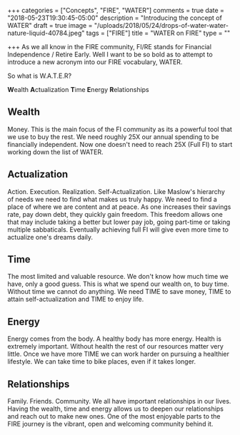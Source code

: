 +++
categories = ["Concepts", "FIRE", "WATER"]
comments = true
date = "2018-05-23T19:30:45-05:00"
description = "Introducing the concept of WATER"
draft = true
image = "/uploads/2018/05/24/drops-of-water-water-nature-liquid-40784.jpeg"
tags = ["FIRE"]
title = "WATER on FIRE"
type = ""

+++
As we all know in the FIRE community, FI/RE stands for Financial Independence / Retire Early. Well I want to be so bold as to attempt to introduce a new acronym into our FIRE vocabulary, WATER.

So what is W.A.T.E.R?

**W**ealth **A**ctualization **T**ime **E**nergy **R**elationships

## Wealth

Money. This is the main focus of the FI community as its a powerful tool that we use to buy the rest. We need roughly 25X our annual spending to be financially independent. Now one doesn't need to reach 25X (Full FI) to start working down the list of WATER. 

## Actualization

Action. Execution. Realization. Self-Actualization. Like Maslow's hierarchy of needs we need to find what makes us truly happy. We need to find a place of where we are content and at peace. As one increases their savings rate, pay down debt, they quickly gain freedom. This freedom allows one that may include taking a better but lower pay job, going part-time or taking multiple sabbaticals. Eventually achieving full FI will give even more time to actualize one's dreams daily.

## Time

The most limited and valuable resource. We don't know how much time we have, only a good guess. This is what we spend our wealth on, to buy time. Without time we cannot do anything. We need TIME to save money, TIME to attain self-actualization and TIME to enjoy life.

## Energy

Energy comes from the body. A healthy body has more energy. Health is extremely important. Without health the rest of our resources matter very little. Once we have more TIME we can work harder on pursuing a healthier lifestyle. We can take time to bike places, even if it takes longer.

## Relationships

Family. Friends. Community. We all have important relationships in our lives. Having the wealth, time and energy allows us to deepen our relationships and reach out to make new ones. One of the most enjoyable parts to the FIRE journey is the vibrant, open and welcoming community behind it.